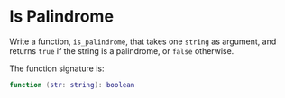# Is Palindrome

Write a function, `is_palindrome`, that takes one `string` as argument, and
returns `true` if the string is a palindrome, or `false` otherwise.

The function signature is:

```lua
function (str: string): boolean
```
